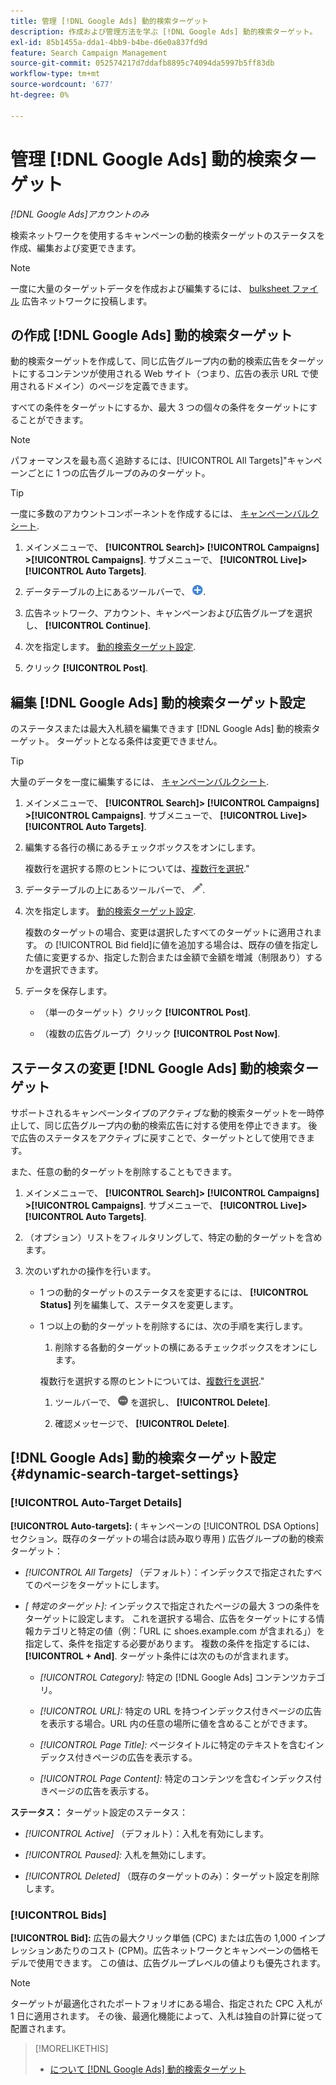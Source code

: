```yaml
---
title: 管理 [!DNL Google Ads] 動的検索ターゲット
description: 作成および管理方法を学ぶ [!DNL Google Ads] 動的検索ターゲット。
exl-id: 85b1455a-dda1-4bb9-b4be-d6e0a837fd9d
feature: Search Campaign Management
source-git-commit: 052574217d7ddafb8895c74094da5997b5ff83db
workflow-type: tm+mt
source-wordcount: '677'
ht-degree: 0%

---
```


# 管理 [!DNL Google Ads] 動的検索ターゲット

*[!DNL Google Ads]アカウントのみ*

検索ネットワークを使用するキャンペーンの動的検索ターゲットのステータスを作成、編集および変更できます。

>[!NOTE]
>
>一度に大量のターゲットデータを作成および編集するには、 [bulksheet ファイル](/help/search-social-commerce/campaign-management/bulksheets/bulksheet-about.md) 広告ネットワークに投稿します。

## の作成 [!DNL Google Ads] 動的検索ターゲット

動的検索ターゲットを作成して、同じ広告グループ内の動的検索広告をターゲットにするコンテンツが使用される Web サイト（つまり、広告の表示 URL で使用されるドメイン）のページを定義できます。

すべての条件をターゲットにするか、最大 3 つの個々の条件をターゲットにすることができます。

>[!NOTE]
>
>パフォーマンスを最も高く追跡するには、[!UICONTROL All Targets]&quot;キャンペーンごとに 1 つの広告グループのみのターゲット。

>[!TIP]
>
>一度に多数のアカウントコンポーネントを作成するには、 [キャンペーンバルクシート](/help/search-social-commerce/campaign-management/bulksheets/bulksheet-about.md).

1. メインメニューで、 **[!UICONTROL Search]> [!UICONTROL Campaigns] >[!UICONTROL Campaigns]**. サブメニューで、 **[!UICONTROL Live]>[!UICONTROL Auto Targets]**.

1. データテーブルの上にあるツールバーで、 ![作成](/help/search-social-commerce/assets/add.png "作成").

1. 広告ネットワーク、アカウント、キャンペーンおよび広告グループを選択し、 **[!UICONTROL Continue]**.

1. 次を指定します。 [動的検索ターゲット設定](#dynamic-search-target-settings).

1. クリック **[!UICONTROL Post]**.

## 編集 [!DNL Google Ads] 動的検索ターゲット設定

のステータスまたは最大入札額を編集できます [!DNL Google Ads] 動的検索ターゲット。 ターゲットとなる条件は変更できません。

>[!TIP]
>
>大量のデータを一度に編集するには、 [キャンペーンバルクシート](/help/search-social-commerce/campaign-management/bulksheets/bulksheet-about.md).

1. メインメニューで、 **[!UICONTROL Search]> [!UICONTROL Campaigns] >[!UICONTROL Campaigns]**. サブメニューで、 **[!UICONTROL Live]>[!UICONTROL Auto Targets]**.

1. 編集する各行の横にあるチェックボックスをオンにします。

   複数行を選択する際のヒントについては、[複数行を選択](/help/search-social-commerce/common-tasks/navigation-editing-selection/multiple-rows-select.md).&quot;

1. データテーブルの上にあるツールバーで、 ![編集](/help/search-social-commerce/assets/edit.png "編集").

1. 次を指定します。 [動的検索ターゲット設定](#dynamic-search-target-settings).

   複数のターゲットの場合、変更は選択したすべてのターゲットに適用されます。 の [!UICONTROL Bid field]に値を追加する場合は、既存の値を指定した値に変更するか、指定した割合または金額で金額を増減（制限あり）するかを選択できます。

1. データを保存します。

   * （単一のターゲット）クリック **[!UICONTROL Post]**.

   * （複数の広告グループ）クリック **[!UICONTROL Post Now]**.

## ステータスの変更 [!DNL Google Ads] 動的検索ターゲット

サポートされるキャンペーンタイプのアクティブな動的検索ターゲットを一時停止して、同じ広告グループ内の動的検索広告に対する使用を停止できます。 後で広告のステータスをアクティブに戻すことで、ターゲットとして使用できます。

また、任意の動的ターゲットを削除することもできます。

1. メインメニューで、 **[!UICONTROL Search]> [!UICONTROL Campaigns] >[!UICONTROL Campaigns]**. サブメニューで、 **[!UICONTROL Live]>[!UICONTROL Auto Targets]**.

1. （オプション）リストをフィルタリングして、特定の動的ターゲットを含めます。

1. 次のいずれかの操作を行います。

   * 1 つの動的ターゲットのステータスを変更するには、 **[!UICONTROL Status]** 列を編集して、ステータスを変更します。

   * 1 つ以上の動的ターゲットを削除するには、次の手順を実行します。

      1. 削除する各動的ターゲットの横にあるチェックボックスをオンにします。

     複数行を選択する際のヒントについては、[複数行を選択](/help/search-social-commerce/common-tasks/navigation-editing-selection/multiple-rows-select.md).&quot;

      1. ツールバーで、 ![その他](/help/search-social-commerce/assets/more.png "その他") を選択し、 **[!UICONTROL Delete]**.

      1. 確認メッセージで、 **[!UICONTROL Delete]**.

## [!DNL Google Ads] 動的検索ターゲット設定 {#dynamic-search-target-settings}

### [!UICONTROL Auto-Target Details]

**[!UICONTROL Auto-targets]:** ( キャンペーンの [!UICONTROL DSA Options] セクション。既存のターゲットの場合は読み取り専用 ) 広告グループの動的検索ターゲット：

* *[!UICONTROL All Targets]* （デフォルト）：インデックスで指定されたすべてのページをターゲットにします。

* *\[ 特定のターゲット\]:* インデックスで指定されたページの最大 3 つの条件をターゲットに設定します。 これを選択する場合、広告をターゲットにする情報カテゴリと特定の値（例：「URL に shoes.example.com が含まれる」）を指定して、条件を指定する必要があります。 複数の条件を指定するには、 **[!UICONTROL + And]**. ターゲット条件には次のものが含まれます。

   * *[!UICONTROL Category]:* 特定の [!DNL Google Ads] コンテンツカテゴリ。

   * *[!UICONTROL URL]:* 特定の URL を持つインデックス付きページの広告を表示する場合。URL 内の任意の場所に値を含めることができます。

   * *[!UICONTROL Page Title]:* ページタイトルに特定のテキストを含むインデックス付きページの広告を表示する。

   * *[!UICONTROL Page Content]:* 特定のコンテンツを含むインデックス付きページの広告を表示する。

**ステータス：** ターゲット設定のステータス：

* *[!UICONTROL Active]* （デフォルト）：入札を有効にします。

* *[!UICONTROL Paused]:* 入札を無効にします。

* *[!UICONTROL Deleted]* （既存のターゲットのみ）：ターゲット設定を削除します。

### [!UICONTROL Bids]

**[!UICONTROL Bid]:** 広告の最大クリック単価 (CPC) または広告の 1,000 インプレッションあたりのコスト (CPM)。広告ネットワークとキャンペーンの価格モデルで使用できます。 この値は、広告グループレベルの値よりも優先されます。

>[!NOTE]
>
>ターゲットが最適化されたポートフォリオにある場合、指定された CPC 入札が 1 日に適用されます。 その後、最適化機能によって、入札は独自の計算に従って配置されます。

>[!MORELIKETHIS]
>
>* [について [!DNL Google Ads] 動的検索ターゲット](dynamic-search-target-about.md)
